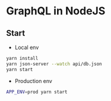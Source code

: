 # GraphQL in NodeJS

## Start

- Local env

```bash
yarn install
yarn json-server --watch api/db.json
yarn start
```

- Production env

```bash
APP_ENV=prod yarn start
```
